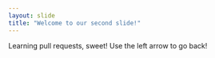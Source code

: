 ```yaml
---
layout: slide
title: "Welcome to our second slide!"
---
```

Learning pull requests, sweet! 
Use the left arrow to go back!
